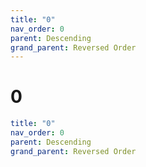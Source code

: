 ```yaml
---
title: "0"
nav_order: 0
parent: Descending
grand_parent: Reversed Order
---
```


# 0

```yaml
title: "0"
nav_order: 0
parent: Descending
grand_parent: Reversed Order
```
